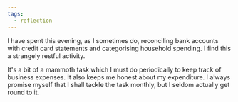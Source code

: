 ```yaml
---
tags:
  - reflection
---
```

I have spent this evening, as I sometimes do, reconciling bank accounts with credit card statements and categorising household spending. I find this a strangely restful activity.

It's a bit of a mammoth task which I must do periodically to keep track of business expenses. It also keeps me honest about my expenditure. I always promise myself that I shall tackle the task monthly, but I seldom actually get round to it.
